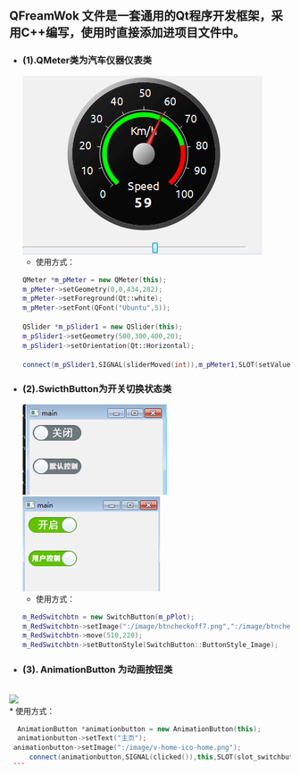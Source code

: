 ## QFreamWok 文件是一套通用的Qt程序开发框架，采用C++编写，使用时直接添加进项目文件中。
* ### (1).QMeter类为汽车仪器仪表类
    ![github](README_Image/1.png)
    * 使用方式：
    ```c++
    QMeter *m_pMeter = new QMeter(this);
    m_pMeter->setGeometry(0,0,434,282);
    m_pMeter->setForeground(Qt::white);
    m_pMeter->setFont(QFont("Ubuntu",5));

    QSlider *m_pSlider1 = new QSlider(this);
    m_pSlider1->setGeometry(500,300,400,20);
    m_pSlider1->setOrientation(Qt::Horizontal);

    connect(m_pSlider1,SIGNAL(sliderMoved(int)),m_pMeter1,SLOT(setValue(int)));
    ```
* ### (2).SwicthButton为开关切换状态类
    ![github](README_Image/2.png)
    ![github](README_Image/3.png)  
    * 使用方式：
    ```c++
    m_RedSwitchbtn = new SwitchButton(m_pPlot);
    m_RedSwitchbtn->setImage(":/image/btncheckoff7.png",":/image/btncheckon7.png");
    m_RedSwitchbtn->move(510,220);
    m_RedSwitchbtn->setButtonStyle(SwitchButton::ButtonStyle_Image);
    ```
* ### (3). AnimationButton 为动画按钮类
<br>![](https://github.com/xiedonghuilove/Package/raw/master/QFreamWork/README_Image/animationbutton.gif)
    <br>* 使用方式：
   ```c++
   	 AnimationButton *animationbutton = new AnimationButton(this);
   	 animationbutton->setText("主页");
	animationbutton->setImage(":/image/v-home-ico-home.png");
    	connect(animationbutton,SIGNAL(clicked()),this,SLOT(slot_switchbutton()));
    ```
